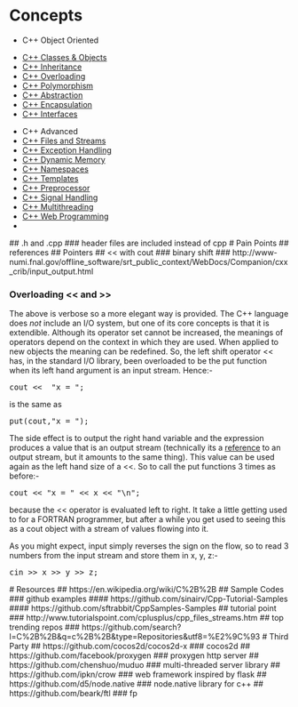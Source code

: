 # Concepts
<ul class="nav nav-list primary left-menu"><li class="heading">C++ Object Oriented<br></li></ul><ul class="nav nav-list primary left-menu"><li><a href="http://www.tutorialspoint.com/cplusplus/cpp_classes_objects.htm" target="_blank">C++ Classes &amp; Objects</a></li><li><a href="http://www.tutorialspoint.com/cplusplus/cpp_inheritance.htm" target="_blank">C++ Inheritance</a></li><li><a href="http://www.tutorialspoint.com/cplusplus/cpp_overloading.htm" target="_blank">C++ Overloading</a></li><li><a href="http://www.tutorialspoint.com/cplusplus/cpp_polymorphism.htm" target="_blank">C++ Polymorphism</a></li><li><a href="http://www.tutorialspoint.com/cplusplus/cpp_data_abstraction.htm" target="_blank">C++ Abstraction</a></li><li><a href="http://www.tutorialspoint.com/cplusplus/cpp_data_encapsulation.htm" target="_blank">C++ Encapsulation</a></li><li><a href="http://www.tutorialspoint.com/cplusplus/cpp_interfaces.htm" target="_blank">C++ Interfaces</a></li></ul><ul class="nav nav-list primary left-menu"><li class="heading">C++ Advanced</li><li><a href="http://www.tutorialspoint.com/cplusplus/cpp_files_streams.htm" target="_blank">C++ Files and Streams</a></li><li><a href="http://www.tutorialspoint.com/cplusplus/cpp_exceptions_handling.htm" target="_blank">C++ Exception Handling</a></li><li><a href="http://www.tutorialspoint.com/cplusplus/cpp_dynamic_memory.htm" target="_blank">C++ Dynamic Memory</a></li><li><a href="http://www.tutorialspoint.com/cplusplus/cpp_namespaces.htm" target="_blank">C++ Namespaces</a></li><li><a href="http://www.tutorialspoint.com/cplusplus/cpp_templates.htm" target="_blank">C++ Templates</a></li><li><a href="http://www.tutorialspoint.com/cplusplus/cpp_preprocessor.htm" target="_blank">C++ Preprocessor</a></li><li><a href="http://www.tutorialspoint.com/cplusplus/cpp_signal_handling.htm" target="_blank">C++ Signal Handling</a></li><li><a href="http://www.tutorialspoint.com/cplusplus/cpp_multithreading.htm" target="_blank">C++ Multithreading</a></li><li><a href="http://www.tutorialspoint.com/cplusplus/cpp_web_programming.htm" target="_blank">C++ Web Programming</a></li><li><div><br></div></li></ul><ul class="nav nav-list primary left-menu"></ul>
## .h and .cpp
### header files are included instead of cpp
# Pain Points
## references 
## Pointers
## << with cout
### binary shift
### http://www-numi.fnal.gov/offline_software/srt_public_context/WebDocs/Companion/cxx_crib/input_output.html
<h3>Overloading &lt;&lt; and &gt;&gt;</h3><span>The above is verbose so a more elegant way is provided. The C++ language does&#xA0;</span><i>not</i><span>&#xA0;include an I/O system, but one of its core concepts is that it is extendible. Although its operator set cannot be increased, the meanings of operators depend on the context in which they are used. When applied to new objects the meaning can be redefined. So, the left shift operator &lt;&lt; has, in the standard I/O library, been overloaded to be the put function when its left hand argument is an input stream. Hence:-</span><pre>cout &lt;&lt;  &quot;x = &quot;;
</pre><span>is the same as</span><pre>put(cout,&quot;x = &quot;);
</pre><span>The side effect is to output the right hand variable and the expression produces a value that is an output stream (technically its a&#xA0;</span><a href="http://www-numi.fnal.gov/offline_software/srt_public_context/WebDocs/Companion/glossary/reference.html">reference</a><span>&#xA0;to an output stream, but it amounts to the same thing). This value can be used again as the left hand size of a &lt;&lt;. So to call the put functions 3 times as before:-</span><pre>cout &lt;&lt; &quot;x = &quot; &lt;&lt; x &lt;&lt; &quot;\n&quot;;
</pre><span>because the &lt;&lt; operator is evaluated left to right. It take a little getting used to for a FORTRAN programmer, but after a while you get used to seeing this as a cout object with a stream of values flowing into it.</span><p>As you might expect, input simply reverses the sign on the flow, so to read 3 numbers from the input stream and store them in x, y, z:-</p><pre>cin &gt;&gt; x &gt;&gt; y &gt;&gt; z;
</pre>
# Resources
## https://en.wikipedia.org/wiki/C%2B%2B
## Sample Codes
### github examples
#### https://github.com/sinairv/Cpp-Tutorial-Samples
#### https://github.com/sftrabbit/CppSamples-Samples
## tutorial point 
### http://www.tutorialspoint.com/cplusplus/cpp_files_streams.htm
## top trending repos
### https://github.com/search?l=C%2B%2B&q=c%2B%2B&type=Repositories&utf8=%E2%9C%93
# Third Party
## https://github.com/cocos2d/cocos2d-x
### cocos2d
## https://github.com/facebook/proxygen
### proxygen http server
## https://github.com/chenshuo/muduo
### multi-threaded server library
## https://github.com/ipkn/crow
### web framework inspired by flask
## https://github.com/d5/node.native
### node.native library for c++
## https://github.com/beark/ftl
### fp
